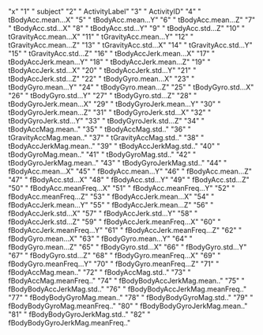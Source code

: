 "x"
"1" " subject"
"2" " ActivityLabel"
"3" " ActivityID"
"4" " tBodyAcc.mean...X"
"5" " tBodyAcc.mean...Y"
"6" " tBodyAcc.mean...Z"
"7" " tBodyAcc.std...X"
"8" " tBodyAcc.std...Y"
"9" " tBodyAcc.std...Z"
"10" " tGravityAcc.mean...X"
"11" " tGravityAcc.mean...Y"
"12" " tGravityAcc.mean...Z"
"13" " tGravityAcc.std...X"
"14" " tGravityAcc.std...Y"
"15" " tGravityAcc.std...Z"
"16" " tBodyAccJerk.mean...X"
"17" " tBodyAccJerk.mean...Y"
"18" " tBodyAccJerk.mean...Z"
"19" " tBodyAccJerk.std...X"
"20" " tBodyAccJerk.std...Y"
"21" " tBodyAccJerk.std...Z"
"22" " tBodyGyro.mean...X"
"23" " tBodyGyro.mean...Y"
"24" " tBodyGyro.mean...Z"
"25" " tBodyGyro.std...X"
"26" " tBodyGyro.std...Y"
"27" " tBodyGyro.std...Z"
"28" " tBodyGyroJerk.mean...X"
"29" " tBodyGyroJerk.mean...Y"
"30" " tBodyGyroJerk.mean...Z"
"31" " tBodyGyroJerk.std...X"
"32" " tBodyGyroJerk.std...Y"
"33" " tBodyGyroJerk.std...Z"
"34" " tBodyAccMag.mean.."
"35" " tBodyAccMag.std.."
"36" " tGravityAccMag.mean.."
"37" " tGravityAccMag.std.."
"38" " tBodyAccJerkMag.mean.."
"39" " tBodyAccJerkMag.std.."
"40" " tBodyGyroMag.mean.."
"41" " tBodyGyroMag.std.."
"42" " tBodyGyroJerkMag.mean.."
"43" " tBodyGyroJerkMag.std.."
"44" " fBodyAcc.mean...X"
"45" " fBodyAcc.mean...Y"
"46" " fBodyAcc.mean...Z"
"47" " fBodyAcc.std...X"
"48" " fBodyAcc.std...Y"
"49" " fBodyAcc.std...Z"
"50" " fBodyAcc.meanFreq...X"
"51" " fBodyAcc.meanFreq...Y"
"52" " fBodyAcc.meanFreq...Z"
"53" " fBodyAccJerk.mean...X"
"54" " fBodyAccJerk.mean...Y"
"55" " fBodyAccJerk.mean...Z"
"56" " fBodyAccJerk.std...X"
"57" " fBodyAccJerk.std...Y"
"58" " fBodyAccJerk.std...Z"
"59" " fBodyAccJerk.meanFreq...X"
"60" " fBodyAccJerk.meanFreq...Y"
"61" " fBodyAccJerk.meanFreq...Z"
"62" " fBodyGyro.mean...X"
"63" " fBodyGyro.mean...Y"
"64" " fBodyGyro.mean...Z"
"65" " fBodyGyro.std...X"
"66" " fBodyGyro.std...Y"
"67" " fBodyGyro.std...Z"
"68" " fBodyGyro.meanFreq...X"
"69" " fBodyGyro.meanFreq...Y"
"70" " fBodyGyro.meanFreq...Z"
"71" " fBodyAccMag.mean.."
"72" " fBodyAccMag.std.."
"73" " fBodyAccMag.meanFreq.."
"74" " fBodyBodyAccJerkMag.mean.."
"75" " fBodyBodyAccJerkMag.std.."
"76" " fBodyBodyAccJerkMag.meanFreq.."
"77" " fBodyBodyGyroMag.mean.."
"78" " fBodyBodyGyroMag.std.."
"79" " fBodyBodyGyroMag.meanFreq.."
"80" " fBodyBodyGyroJerkMag.mean.."
"81" " fBodyBodyGyroJerkMag.std.."
"82" " fBodyBodyGyroJerkMag.meanFreq.."
